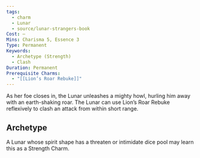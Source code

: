 ```yaml
---
tags:
  - charm
  - Lunar
  - source/lunar-strangers-book
Cost: —
Mins: Charisma 5, Essence 3
Type: Permanent
Keywords:
  - Archetype (Strength)
  - Clash
Duration: Permanent
Prerequisite Charms:
  - "[[Lion’s Roar Rebuke]]"
---
```

As her foe closes in, the Lunar unleashes a mighty howl, hurling him away with an earth-shaking roar.
The Lunar can use Lion’s Roar Rebuke reflexively to clash an attack from within short range.

## Archetype 
A Lunar whose spirit shape has a threaten or intimidate dice pool may learn this as a Strength Charm.